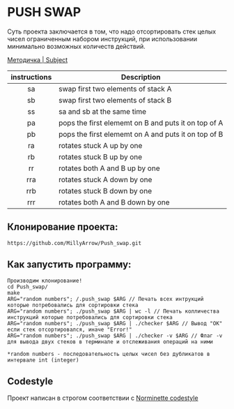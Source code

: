 # PUSH SWAP

Суть проекта заключается в том, что надо отсортировать стек целых чисел ограниченным набором инструкций, при использовании
минимально возможных количеств действий.

[Методичка | Subject ](https://github.com/Binary-Hackers/42_Subjects/blob/master/00_Projects/02_Algorithmic/push_swap.pdf)

| instructions  | Description   |
|:-------------:|---------------|
| sa            | swap first two elements of stack A |
| sb            | swap first two elements of stack B |
| ss            | sa and sb at the same time |
| pa            | pops the first elememt on B and puts it on top of A |
| pb            | pops the first elememt on A and puts it on top of B |
| ra            | rotates stuck A up by one|
| rb            | rotates stuck B up by one |
| rr            | rotates both A and B up by one |
| rra           | rotates stuck A down by one |
| rrb           | rotates stuck B down by one |
| rrr           | rotates both A and B down by one |


## Клонирование проекта:
```
https://github.com/MillyArrow/Push_swap.git

```
## Как запустить программу:
```
Производим клонирование!
cd Push_swap/
make
ARG="random numbers"; /.push_swap $ARG // Печать всех интрукций которые потребовались для сортировки стека
ARG="random numbers"; ./push_swap $ARG | wc -l // Печать колличества инструкций которые потребовались для сортировки стека
ARG="random numbers"; ./push_swap $ARG | ./checker $ARG // Вывод "ОК" если стек отсортировался, иначе "Error!"
ARG="random numbers"; ./push_swap $ARG | ./checker -v $ARG // Флаг -v для вывода двух стеков в терминале и отслеживания операций на ними

*random numbers - последовательность целых чисел без дубликатов в интервале int (integer)
```

## Codestyle
Проект написан в строгом соответствии с [Norminette codestyle](https://github.com/Binary-Hackers/42_Subjects/blob/master/04_Norme/norme_2_0_1.pdf)
